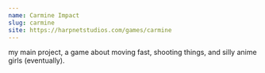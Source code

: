 ```yaml
---
name: Carmine Impact
slug: carmine
site: https://harpnetstudios.com/games/carmine
---
```


my main project, a game about moving fast, shooting things, and silly anime girls (eventually).